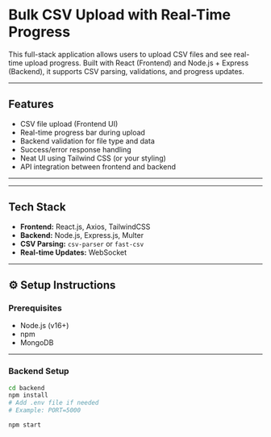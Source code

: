 #  Bulk CSV Upload with Real-Time Progress

This full-stack application allows users to upload CSV files and see real-time upload progress. Built with React (Frontend) and Node.js + Express (Backend), it supports CSV parsing, validations, and progress updates.

---

##  Features

- CSV file upload (Frontend UI)
- Real-time progress bar during upload
- Backend validation for file type and data
- Success/error response handling
- Neat UI using Tailwind CSS (or your styling)
- API integration between frontend and backend

---


---

## Tech Stack

- **Frontend:** React.js, Axios, TailwindCSS
- **Backend:** Node.js, Express.js, Multer
- **CSV Parsing:** `csv-parser` or `fast-csv`
- **Real-time Updates:** WebSocket 

---

## ⚙ Setup Instructions

###  Prerequisites

- Node.js (v16+)
- npm 
- MongoDB 
---

###  Backend Setup

```bash
cd backend
npm install
# Add .env file if needed
# Example: PORT=5000

npm start


